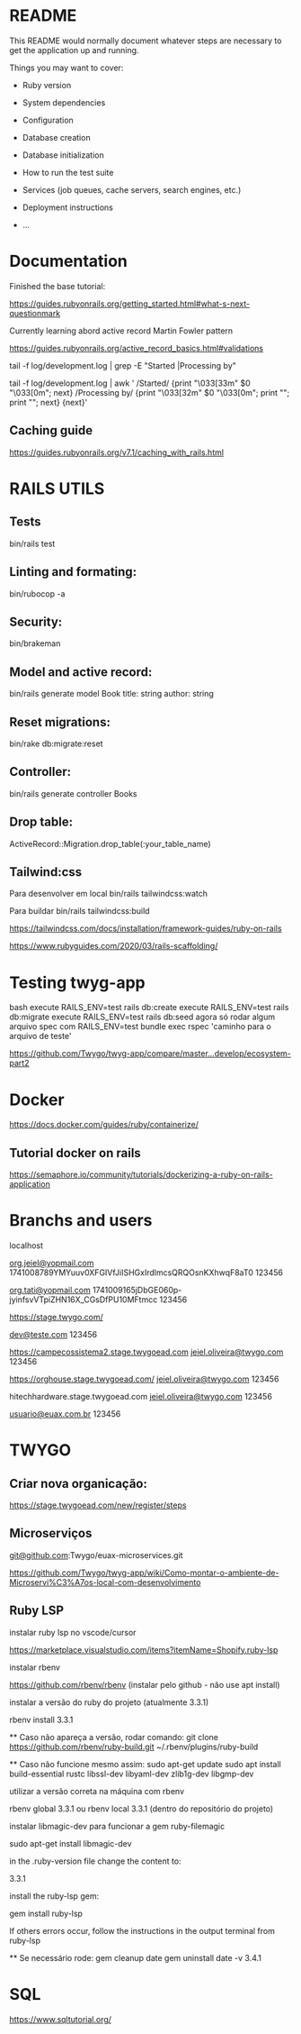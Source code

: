 # README

This README would normally document whatever steps are necessary to get the
application up and running.

Things you may want to cover:

* Ruby version

* System dependencies

* Configuration

* Database creation

* Database initialization

* How to run the test suite

* Services (job queues, cache servers, search engines, etc.)

* Deployment instructions

* ...

# Documentation

Finished the base tutorial:

https://guides.rubyonrails.org/getting_started.html#what-s-next-questionmark

Currently learning abord active record Martin Fowler pattern

https://guides.rubyonrails.org/active_record_basics.html#validations

tail -f log/development.log | grep -E "Started |Processing by"

tail -f log/development.log | awk '   /Started/ {print "\033[33m" $0 "\033[0m"; next}   /Processing by/ {print "\033[32m" $0 "\033[0m"; print ""; print ""; next}   {next}'

## Caching guide
https://guides.rubyonrails.org/v7.1/caching_with_rails.html

# RAILS UTILS

## Tests
bin/rails test

## Linting and formating:
bin/rubocop -a

## Security:
bin/brakeman

## Model and active record:
bin/rails generate model Book title: string author: string

## Reset migrations:
bin/rake db:migrate:reset

## Controller:
bin/rails generate controller Books

## Drop table:
ActiveRecord::Migration.drop_table(:your_table_name)

## Tailwind:css

Para desenvolver em local
bin/rails tailwindcss:watch

Para buildar
bin/rails tailwindcss:build

https://tailwindcss.com/docs/installation/framework-guides/ruby-on-rails

https://www.rubyguides.com/2020/03/rails-scaffolding/

# Testing twyg-app

bash execute RAILS_ENV=test rails db:create
execute RAILS_ENV=test rails db:migrate
execute RAILS_ENV=test rails db:seed
agora só rodar algum arquivo spec com RAILS_ENV=test bundle exec rspec 'caminho para o arquivo de teste'

https://github.com/Twygo/twyg-app/compare/master...develop/ecosystem-part2

# Docker

https://docs.docker.com/guides/ruby/containerize/

## Tutorial docker on rails

https://semaphore.io/community/tutorials/dockerizing-a-ruby-on-rails-application

# Branchs and users

localhost

org.jeiel@yopmail.com
1741008789YMYuuv0XFGIVfJiISHGxIrdlmcsQRQOsnKXhwqF8aT0
123456

org.tati@yopmail.com
1741009165jDbGE060p-jyinfsvVTpiZHN16X_CGsDfPU10MFtmcc
123456

https://stage.twygo.com/

dev@teste.com
123456

https://campecossistema2.stage.twygoead.com
jeiel.oliveira@twygo.com
123456

https://orghouse.stage.twygoead.com/
jeiel.oliveira@twygo.com
123456

hitechhardware.stage.twygoead.com
jeiel.oliveira@twygo.com
123456

usuario@euax.com.br
123456

# TWYGO

## Criar nova organicação:

https://stage.twygoead.com/new/register/steps

## Microserviços

git@github.com:Twygo/euax-microservices.git

https://github.com/Twygo/twyg-app/wiki/Como-montar-o-ambiente-de-Microservi%C3%A7os-local-com-desenvolvimento

## Ruby LSP

instalar ruby lsp no vscode/cursor

https://marketplace.visualstudio.com/items?itemName=Shopify.ruby-lsp

instalar rbenv

https://github.com/rbenv/rbenv (instalar pelo github - não use apt install)

instalar a versão do ruby do projeto (atualmente 3.3.1)

rbenv install 3.3.1

**
  Caso não apareça a versão, rodar comando:
  git clone https://github.com/rbenv/ruby-build.git ~/.rbenv/plugins/ruby-build

** Caso não funcione mesmo assim:
  sudo apt-get update
  sudo apt install build-essential rustc libssl-dev libyaml-dev zlib1g-dev libgmp-dev

utilizar a versão correta na máquina com rbenv

rbenv global 3.3.1 ou rbenv local 3.3.1 (dentro do repositório do projeto)

instalar libmagic-dev para funcionar a gem ruby-filemagic

sudo apt-get install libmagic-dev

in the .ruby-version file change the content to:

3.3.1

install the ruby-lsp gem:

gem install ruby-lsp

If others errors occur, follow the instructions in the output terminal from ruby-lsp

** Se necessário rode:
  gem cleanup date
  gem uninstall date -v 3.4.1

# SQL

https://www.sqltutorial.org/